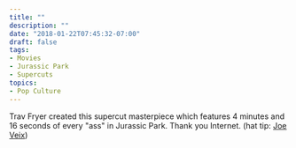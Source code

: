 ```yaml
---
title: ""
description: ""
date: "2018-01-22T07:45:32-07:00"
draft: false
tags:
- Movies
- Jurassic Park
- Supercuts
topics:
- Pop Culture
---
```

	
Trav Fryer created this supercut masterpiece which features 4 minutes and 16 seconds of every "ass" in Jurassic Park. Thank you Internet. (hat tip: [Joe Veix][1])

[1]: https://twitter.com/joeveix/status/955462637567053824